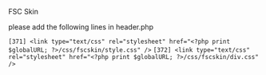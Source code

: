 FSC Skin

please add the following lines in header.php


`[371] <link type="text/css" rel="stylesheet" href="<?php print $globalURL; ?>/css/fscskin/style.css" />`
`[372] <link type="text/css" rel="stylesheet" href="<?php print $globalURL; ?>/css/fscskin/div.css" />`   

